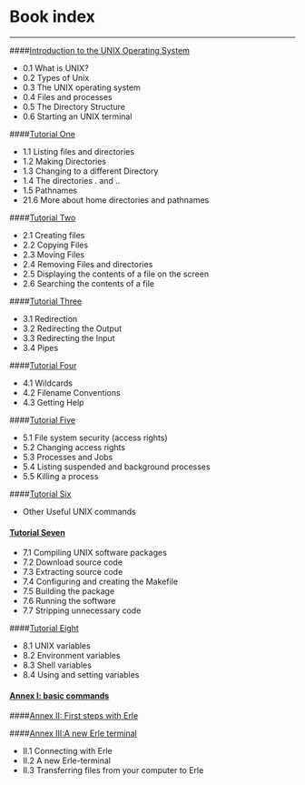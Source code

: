 # Book index
---
####[Introduction to the UNIX Operating System](../introduction_to_the_unix_operating_system/README.md)

- 0.1 What is UNIX?
- 0.2 Types of Unix
- 0.3 The UNIX operating system
- 0.4 Files and processes
- 0.5 The Directory Structure
- 0.6 Starting an UNIX terminal

####[Tutorial One ](../tutorial_1/README.md)


- 1.1 Listing files and directories
- 1.2 Making Directories
- 1.3 Changing to a different Directory
- 1.4 The directories . and ..
- 1.5 Pathnames
- 21.6 More about home directories and pathnames

####[Tutorial Two](../tutorial_2/README.md)

- 2.1 Creating files
- 2.2 Copying Files
- 2.3 Moving Files
- 2.4 Removing Files and directories
- 2.5 Displaying the contents of a file on the screen
- 2.6 Searching the contents of a file

####[Tutorial Three](../tutorial_3/README.md)

- 3.1 Redirection
- 3.2 Redirecting the Output
- 3.3 Redirecting the Input
- 3.4 Pipes

####[Tutorial Four](../tutorial_4/README.md)

- 4.1 Wildcards
- 4.2 Filename Conventions
- 4.3 Getting Help

####[Tutorial Five](../tutorial_5/README.md)

- 5.1 File system security (access rights)
- 5.2 Changing access rights
- 5.3 Processes and Jobs
- 5.4 Listing suspended and background processes
- 5.5 Killing a process

####[Tutorial Six](../tutorial_6/README.md)

- Other Useful UNIX commands

#### [Tutorial Seven](../tutorial_7/README.md)

- 7.1 Compiling UNIX software packages
- 7.2 Download source code
- 7.3 Extracting source code
- 7.4 Configuring and creating the Makefile
- 7.5 Building the package
- 7.6 Running the software
- 7.7 Stripping unnecessary code


####[Tutorial Eight](../tutorial_8/README.md)

- 8.1 UNIX variables
- 8.2 Environment variables
- 8.3 Shell variables
- 8.4 Using and setting variables

#### [Annex I: basic commands](../annex_i_basic_commands/README.md)

####[Annex II: First steps with Erle](../annex_ii_first_steps_with_erle/README.md)


####[Annex III:A new Erle terminal](../annex_iii_a_new_erle_terminal/README.md)

- II.1 Connecting with Erle
- II.2 A new Erle-terminal
- II.3 Transferring files from your computer to Erle

